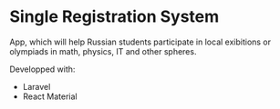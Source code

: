 # Single Registration System
App, which will help Russian students participate in local exibitions or olympiads in math, physics, IT and other spheres.

Developped with:
- Laravel
- React Material
